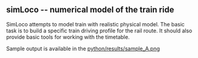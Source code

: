 ## simLoco -- numerical model of the train ride

SimLoco attempts to model train with realistic physical model. The basic task is to build a specific train driving profile for the rail route. It should also provide basic tools for working with the timetable.

Sample output is available in the [python/results/sample_A.png](https://github.com/celestian/simLoco/blob/dev/python/results/sample_A.png)

